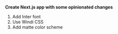 **Create Next.js app with some opinionated changes**

1. Add Inter font
2. Use Windi CSS
3. Add matte color scheme
